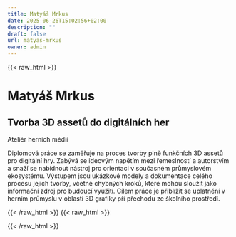 ```yaml
---
title: Matyáš Mrkus
date: 2025-06-26T15:02:56+02:00
description: ""
draft: false
url: matyas-mrkus
owner: admin
---
```

{{< raw_html >}}
<h1>Maty&aacute;&scaron; Mrkus</h1>
<h2>Tvorba 3D assetů do digit&aacute;ln&iacute;ch her&nbsp;</h2>
<p>Ateli&eacute;r hern&iacute;ch m&eacute;di&iacute;</p>
<p>Diplomov&aacute; pr&aacute;ce se zaměřuje na proces tvorby plně funkčn&iacute;ch 3D assetů pro digit&aacute;ln&iacute; hry. Zab&yacute;v&aacute; se ideov&yacute;m napět&iacute;m mezi řemeslnost&iacute; a autorstv&iacute;m a snaž&iacute; se nab&iacute;dnout n&aacute;stroj pro orientaci v současn&eacute;m průmyslov&eacute;m ekosyst&eacute;mu. V&yacute;stupem jsou uk&aacute;zkov&eacute; modely a dokumentace cel&eacute;ho procesu jejich tvorby, včetně chybn&yacute;ch kroků, kter&eacute; mohou sloužit jako informačn&iacute; zdroj pro budouc&iacute; využit&iacute;. C&iacute;lem pr&aacute;ce je přibl&iacute;žit se uplatněn&iacute; v hern&iacute;m průmyslu v oblasti 3D grafiky při přechodu ze &scaron;koln&iacute;ho prostřed&iacute;.</p>
{{< /raw_html >}}
<!-- SECTION BREAK -->
{{< raw_html >}}

{{< /raw_html >}}
